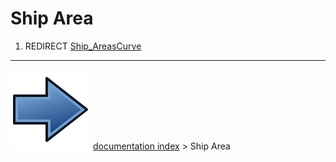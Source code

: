 # Ship Area
1.  REDIRECT [Ship_AreasCurve](Ship_AreasCurve.md)



---
![](images/Button_right.svg) [documentation index](../README.md) > Ship Area
